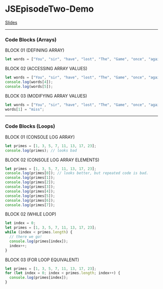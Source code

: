 # JSEpisodeTwo-Demo

[Slides]()

---

### Code Blocks (Arrays)

BLOCK 01 (DEFINING ARRAY)

```javascript
let words = ["You", "sir", "have", "lost", "The", "Game", "once", "again"];
```

BLOCK 02 (ACCESSING ARRAY VALUES)

```javascript
let words = ["You", "sir", "have", "lost", "The", "Game", "once", "again"];
console.log(words[4]);
console.log(words[5]);
```

BLOCK 03 (MODIFYING ARRAY VALUES)

```javascript
let words = ["You", "sir", "have", "lost", "The", "Game", "once", "again"];
words[1] = "miss";
```

---

### Code Blocks (Loops)

BLOCK 01 (CONSOLE LOG ARRAY)

```javascript
let primes = [1, 3, 5, 7, 11, 13, 17, 23];
console.log(primes); // looks bad
```

BLOCK 02 (CONSOLE LOG ARRAY ELEMENTS)

```javascript
let primes = [1, 3, 5, 7, 11, 13, 17, 23];
console.log(primes[0]); // looks better, but repeated code is bad.
console.log(primes[1]);
console.log(primes[2]);
console.log(primes[3]);
console.log(primes[4]);
console.log(primes[5]);
console.log(primes[6]);
console.log(primes[7]);
```

BLOCK 02 (WHILE LOOP)

```javascript
let index = 0;
let primes = [1, 3, 5, 7, 11, 13, 17, 23];
while (index < primes.length) {
  // there we go!
  console.log(primes[index]);
  index++;
}
```

BLOCK 03 (FOR LOOP EQUIVALENT)

```javascript
let primes = [1, 3, 5, 7, 11, 13, 17, 23];
for (let index = 0; index < primes.length; index++) {
  console.log(primes[index]);
}
```

